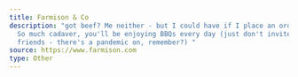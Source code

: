 ```yaml
---
title: Farmison & Co
description: "got beef? Me neither - but I could have if I place an order here.
  So much cadaver, you'll be enjoying BBQs every day (just don't invite your
  friends - there's a pandemic on, remember?) "
source: https://www.farmison.com
type: Other
---
```

